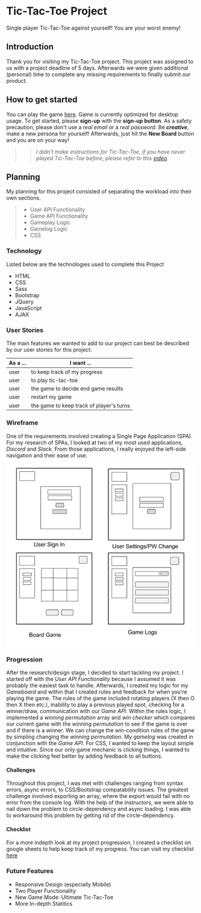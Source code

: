 # Tic-Tac-Toe Project
Single player Tic-Tac-Toe against yourself! You are your worst enemy!

## Introduction
Thank you for visiting my Tic-Tac-Toe project. This project was assigned to us with a project deadline of 5 days. Afterwards we were given additional (personal) time to complete any missing requirements to finally submit our product.

## How to get started
You can play the game [here](https://philingyuup.github.io/Tic-Tac-Toe-Project/ "Tic-Tac-Toe Game"). Game is currently optimized for desktop usage.
To get started, please **sign-up** with the **sign-up button**. As a safety precaution, please don't use a *real email* or a *real password*. Be _**creative**_, make a new persona for yourself! Afterwards, just hit the **New Board** button and you are on your way!

>>*I didn't make instructions for Tic-Tac-Toe, if you have never played Tic-Tac-Toe before, please refer to this [video](https://www.youtube.com/watch?v=USEjXNCTvcc "Tic-Tac-Toe Rules").*

## Planning
My planning for this project consisted of separating the workload into their own
sections.

>
> - User API Functionality
> - Game API Functionality
> - Gameplay Logic
> - Gamelog Logic
> - CSS
>

### Technology
Listed below are the technologies used to complete this Project

- HTML
- CSS
- Sass
- Bootstrap
- JQuery
- JavaScript
- AJAX

### User Stories
The main features we wanted to add to our project can best be described by our
user stories for this project.

| As a ... | I want ... |
| -------- | ------------- |
| user   | to keep track of my progress |
| user   | to play tic-tac-toe |
| user   | the game to decide end game results |
| user   | restart my game |
| user   | the game to keep track of player's turns |

### Wireframe
One of the requirements involved creating a Single Page Application (SPA). For my research of SPAs, I looked at two of my most used applications, *Discord* and *Slack*. From those applications, I really enjoyed the left-side navigation and their ease of use.

![Wireframe](\assets\pictures\Tic-Tac-Toe-WireFrame.jpg "Tic-Tac-Toe Wireframe")

### Progression
After the research/design stage, I decided to start tackling my project. I started off with the *User API Functionality* because I assumed it was probably the easiest task to handle. Afterwards, I created my logic for my *Gameboard* and within that I created rules and feedback for when you're playing the game. The rules of the game included rotating players (X then O then X then etc.), inability to play a previous played spot, checking for a winner/draw, communication with our *Game API*. Within the rules logic, I implemented a *winning permutation* array and *win checker* which compares our current game with the *winning permutation* to see if the game is over and if there is a winner. We can change the win-condition rules of the game by simpling changing the *winning permutation*. My *gamelog* was created in conjunction with the *Game API*. For CSS, I wanted to keep the layout simple and intuitive. Since our only game mechanic is clicking things, I wanted to make the clicking feel better by adding feedback to all buttons.

#### Challenges
Throughout this project, I was met with challenges ranging from syntax errors, async errors, to CSS/Bootstrap compatability issues. The greatest challenge involved exporting an array, where the export would fail with no error from the console log. With the help of the instructors, we were able to nail down the problem to circle-dependency and async loading. I was able to workaround this problem by getting rid of the circle-dependency.

#### Checklist
For a more indepth look at my project progression, I created a checklist on
google sheets to help keep track of my progress. You can visit my checklist
[here](https://docs.google.com/spreadsheets/d/1OJRPkFwx4X7panJAvG54ew7Z-lzdbdHtnmbg_WYDxzU/edit?usp=sharing "Project Checklist")

### Future Features
- Responsive Design (especially Mobile)
- Two Player Functionality
- New Game Mode: Ultimate Tic-Tac-Toe
- More In-depth Statitics
